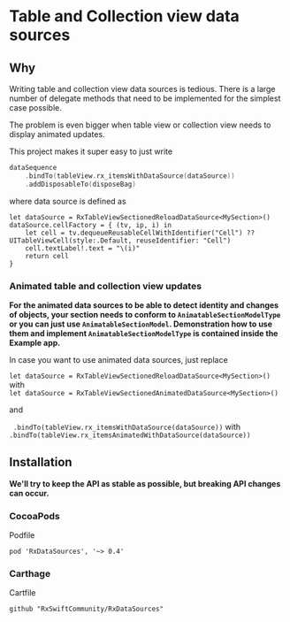 Table and Collection view data sources
======================================

## Why

Writing table and collection view data sources is tedious. There is a large number of delegate methods that need to be implemented for the simplest case possible.

The problem is even bigger when table view or collection view needs to display animated updates.

This project makes it super easy to just write

```swift
dataSequence
    .bindTo(tableView.rx_itemsWithDataSource(dataSource))
    .addDisposableTo(disposeBag)
```

where data source is defined as

```
let dataSource = RxTableViewSectionedReloadDataSource<MySection>()
dataSource.cellFactory = { (tv, ip, i) in
    let cell = tv.dequeueReusableCellWithIdentifier("Cell") ?? UITableViewCell(style:.Default, reuseIdentifier: "Cell")
    cell.textLabel!.text = "\(i)"
    return cell
}
```

### Animated table and collection view updates

**For the animated data sources to be able to detect identity and changes of objects, your section needs to conform to `AnimatableSectionModelType` or you can just use `AnimatableSectionModel`. Demonstration how to use them and implement `AnimatableSectionModelType` is contained inside the Example app.**

In case you want to use animated data sources, just replace

`let dataSource = RxTableViewSectionedReloadDataSource<MySection>()` with <br/>`let dataSource = RxTableViewSectionedAnimatedDataSource<MySection>()`

and

` .bindTo(tableView.rx_itemsWithDataSource(dataSource))` with <br/> `.bindTo(tableView.rx_itemsAnimatedWithDataSource(dataSource)) `

## Installation

**We'll try to keep the API as stable as possible, but breaking API changes can occur.**

### CocoaPods

Podfile
```
pod 'RxDataSources', '~> 0.4'
```

### Carthage

Cartfile
```
github "RxSwiftCommunity/RxDataSources"
```
